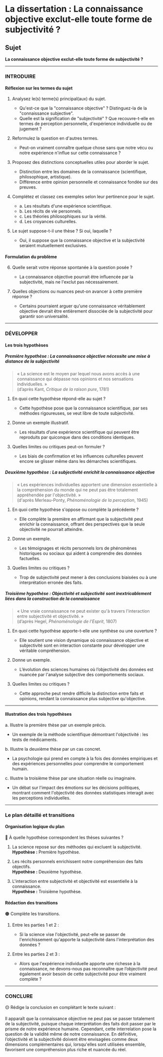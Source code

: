 # La dissertation : La connaissance objective exclut-elle toute forme de subjectivité ?

## Sujet
**La connaissance objective exclut-elle toute forme de subjectivité ?**

---

### INTRODUIRE

#### Réflexion sur les termes du sujet

1. Analysez le(s) terme(s) principal(aux) du sujet.
   - Qu'est-ce que la "connaissance objective" ? Distinguez-la de la "connaissance subjective".
   - Quelle est la signification de "subjectivité" ? Que recouvre-t-elle en termes de perception personnelle, d'expérience individuelle ou de jugement ?
   
2. Reformulez la question en d'autres termes.
   - Peut-on vraiment connaître quelque chose sans que notre vécu ou notre expérience n'influe sur cette connaissance ?

3. Proposez des distinctions conceptuelles utiles pour aborder le sujet.
   - Distinction entre les domaines de la connaissance (scientifique, philosophique, artistique).
   - Différence entre opinion personnelle et connaissance fondée sur des preuves.

4. Complétez et classez ces exemples selon leur pertinence pour le sujet.
   - a. Les résultats d'une expérience scientifique.
   - b. Les récits de vie personnels.
   - c. Les théories philosophiques sur la vérité.
   - d. Les croyances culturelles.
   
5. Le sujet suppose-t-il une thèse ? Si oui, laquelle ?
   - Oui, il suppose que la connaissance objective et la subjectivité seraient mutuellement exclusives.

#### Formulation du problème

6. Quelle serait votre réponse spontanée à la question posée ?
   - La connaissance objective pourrait être influencée par la subjectivité, mais ne l'exclut pas nécessairement. 

7. Quelles objections ou nuances peut-on avancer à cette première réponse ?
   - Certains pourraient arguer qu'une connaissance véritablement objective devrait être entièrement dissociée de la subjectivité pour garantir son universalité.

---

### DÉVELOPPER

#### Les trois hypothèses

##### Première hypothèse : La connaissance objective nécessite une mise à distance de la subjectivité

> « La science est le moyen par lequel nous avons accès à une connaissance qui dépasse nos opinions et nos sensations individuelles. »  
> (d’après Kant, *Critique de la raison pure*, 1781)

1. En quoi cette hypothèse répond-elle au sujet ?
   - Cette hypothèse pose que la connaissance scientifique, par ses méthodes rigoureuses, se veut libre de toute subjectivité.

2. Donne un exemple illustratif.
   - Les résultats d’une expérience scientifique qui peuvent être reproduits par quiconque dans des conditions identiques.

3. Quelles limites ou critiques peut-on formuler ?
   - Les biais de confirmation et les influences culturelles peuvent encore se glisser même dans les démarches scientifiques.

##### Deuxième hypothèse : La subjectivité enrichit la connaissance objective

> « Les expériences individuelles apportent une dimension essentielle à la compréhension du monde qui ne peut pas être totalement appréhendée par l'objectivité. »  
> (d'après Merleau-Ponty, *Phénoménologie de la perception*, 1945)

1. En quoi cette hypothèse s'oppose ou complète la précédente ?
   - Elle complète la première en affirmant que la subjectivité peut enrichir la connaissance, offrant des perspectives que la seule objectivité ne pourrait atteindre.

2. Donne un exemple.
   - Les témoignages et récits personnels lors de phénomènes historiques ou sociaux qui aident à comprendre des données factuelles.

3. Quelles limites ou critiques ?
   - Trop de subjectivité peut mener à des conclusions biaisées ou à une interprétation erronée des faits.

##### Troisième hypothèse : Objectivité et subjectivité sont inextricablement liées dans la construction de la connaissance

> « Une vraie connaissance ne peut exister qu'à travers l'interaction entre subjectivité et objectivité. »  
> (d’après Hegel, *Phénoménologie de l'Esprit*, 1807)

1. En quoi cette hypothèse apporte-t-elle une synthèse ou une ouverture ?
   - Elle soutient une vision dynamique où connaissance objective et subjectivité sont en interaction constante pour développer une véritable compréhension.

2. Donne un exemple.
   - L’évolution des sciences humaines où l’objectivité des données est nuancée par l'analyse subjective des comportements sociaux.

3. Quelles limites ou critiques ?
   - Cette approche peut rendre difficile la distinction entre faits et opinions, rendant la connaissance plus subjective qu'objective.

---

#### Illustration des trois hypothèses

a. Illustre la première thèse par un exemple précis.
   - Un exemple de la méthode scientifique démontrant l'objectivité : les tests de médicaments.

b. Illustre la deuxième thèse par un cas concret.
   - La psychologie qui prend en compte à la fois des données empiriques et des expériences personnelles pour comprendre le comportement humain.

c. Illustre la troisième thèse par une situation réelle ou imaginaire.
   - Un débat sur l'impact des émotions sur les décisions politiques, montrant comment l'objectivité des données statistiques interagit avec les perceptions individuelles.

---

### Le plan détaillé et transitions

#### Organisation logique du plan

🔴 À quelle hypothèse correspondent les thèses suivantes ?

1. La science repose sur des méthodes qui excluent la subjectivité.  
   **Hypothèse :** Première hypothèse.

2. Les récits personnels enrichissent notre compréhension des faits objectifs.  
   **Hypothèse :** Deuxième hypothèse.

3. L'interaction entre subjectivité et objectivité est essentielle à la connaissance.  
   **Hypothèse :** Troisième hypothèse.

#### Rédaction des transitions

🟠 Complète les transitions.

1. Entre les parties 1 et 2 :  
   - Si la science vise l'objectivité, peut-elle se passer de l'enrichissement qu'apporte la subjectivité dans l'interprétation des données ?

2. Entre les parties 2 et 3 :  
   - Alors que l'expérience individuelle apporte une richesse à la connaissance, ne devons-nous pas reconnaître que l’objectivité peut également avoir besoin de cette subjectivité pour être vraiment complète ?

---

### CONCLURE

🟡 Rédige la conclusion en complétant le texte suivant :

Il apparaît que la connaissance objective ne peut pas se passer totalement de la subjectivité, puisque chaque interprétation des faits doit passer par le prisme de notre expérience humaine. Cependant, cette interrelation pose la question de la validité même de notre connaissance. En définitive, l’objectivité et la subjectivité doivent être envisagées comme deux dimensions complémentaires qui, lorsqu'elles sont utilisées ensemble, favorisent une compréhension plus riche et nuancée du réel.